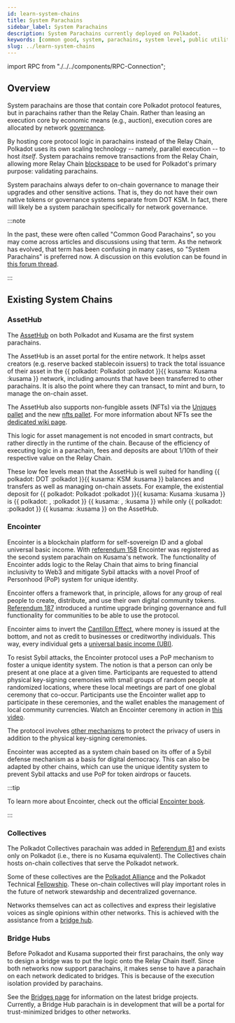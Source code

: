 ```yaml
---
id: learn-system-chains
title: System Parachains
sidebar_label: System Parachains
description: System Parachains currently deployed on Polkadot.
keywords: [common good, system, parachains, system level, public utility]
slug: ../learn-system-chains
---
```


import RPC from "./../../components/RPC-Connection";

## Overview

System parachains are those that contain core Polkadot protocol features, but in parachains rather
than the Relay Chain. Rather than leasing an execution core by economic means (e.g., auction),
execution cores are allocated by network [governance](./learn-guides-polkadot-opengov.md).

By hosting core protocol logic in parachains instead of the Relay Chain, Polkadot uses its own
scaling technology -- namely, parallel execution -- to host _itself_. System parachains remove
transactions from the Relay Chain, allowing more Relay Chain
[blockspace](https://www.rob.tech/polkadot-blockspace-over-blockchains/) to be used for Polkadot's
primary purpose: validating parachains.

System parachains always defer to on-chain governance to manage their upgrades and other sensitive
actions. That is, they do not have their own native tokens or governance systems separate from DOT
KSM. In fact, there will likely be a system parachain specifically for network governance.

:::note

In the past, these were often called "Common Good Parachains", so you may come across articles and
discussions using that term. As the network has evolved, that term has been confusing in many cases,
so "System Parachains" is preferred now. A discussion on this evolution can be found in
[this forum thread](https://forum.polkadot.network/t/polkadot-protocol-and-common-good-parachains/866).

:::

## Existing System Chains

### AssetHub

The [AssetHub](https://github.com/paritytech/polkadot-sdk/tree/master/cumulus#asset-hub-) on both
Polkadot and Kusama are the first system parachains.

The AssetHub is an asset portal for the entire network. It helps asset creators (e.g. reserve backed
stablecoin issuers) to track the total issuance of their asset in the
{{ polkadot: Polkadot :polkadot }}{{ kusama: Kusama :kusama }} network, including amounts that have
been transferred to other parachains. It is also the point where they can transact, to mint and
burn, to manage the on-chain asset.

The AssetHub also supports non-fungible assets (NFTs) via the
[Uniques pallet](https://polkadot.js.org/docs/substrate/extrinsics#uniques) and the new
[nfts pallet](https://polkadot.js.org/docs/substrate/extrinsics#nfts). For more information about
NFTs see the [dedicated wiki page](./learn-nft-pallets.md).

This logic for asset management is not encoded in smart contracts, but rather directly in the
runtime of the chain. Because of the efficiency of executing logic in a parachain, fees and deposits
are about 1/10th of their respective value on the Relay Chain.

These low fee levels mean that the AssetHub is well suited for handling
{{ polkadot: DOT :polkadot }}{{ kusama: KSM :kusama }} balances and transfers as well as managing
on-chain assets. For example, the existential deposit for
{{ polkadot: Polkadot :polkadot }}{{ kusama: Kusama :kusama }} is
{{ polkadot: <RPC network="polkadot" path="consts.balances.existentialDeposit" defaultValue={10000000000} filter="humanReadable"/>,  :polkadot }}
{{ kusama: <RPC network="kusama" path="consts.balances.existentialDeposit" defaultValue={333333333} filter="humanReadable"/>,  :kusama }}
while only
{{ polkadot: <RPC network="statemint" path="consts.balances.existentialDeposit" defaultValue={1000000000} filter="humanReadable"/>  :polkadot }}
{{ kusama: <RPC network="statemine" path="consts.balances.existentialDeposit" defaultValue={3333333} filter="humanReadable"/>  :kusama }}
on the AssetHub.

### Encointer

Encointer is a blockchain platform for self-sovereign ID and a global universal basic income. With
[referendum 158](https://kusama.polkassembly.io/referendum/158) Encointer was registered as the
second system parachain on Kusama's network. The functionality of Encointer adds logic to the Relay
Chain that aims to bring financial inclusivity to Web3 and mitigate Sybil attacks with a novel Proof
of Personhood (PoP) system for unique identity.

Encointer offers a framework that, in principle, allows for any group of real people to create,
distribute, and use their own digital community tokens.
[Referendum 187](https://kusama.polkassembly.io/referendum/187) introduced a runtime upgrade
bringing governance and full functionality for communities to be able to use the protocol.

Encointer aims to invert the
[Cantillon Effect](https://www.newworldencyclopedia.org/entry/Richard_Cantillon), where money is
issued at the bottom, and not as credit to businesses or creditworthy individuals. This way, every
individual gets a [universal basic income (UBI)](https://book.encointer.org/economics-ubi.html).

To resist Sybil attacks, the Encointer protocol uses a PoP mechanism to foster a unique identity
system. The notion is that a person can only be present at one place at a given time. Participants
are requested to attend physical key-signing ceremonies with small groups of random people at
randomized locations, where these local meetings are part of one global ceremony that co-occur.
Participants use the Encointer wallet app to participate in these ceremonies, and the wallet enables
the management of local community currencies. Watch an Encointer ceremony in action in
[this video](https://www.youtube.com/watch?v=tcgpCCYBqko).

The protocol involves [other mechanisms](https://book.encointer.org/ssi.html#privacy-considerations)
to protect the privacy of users in addition to the physical key-signing ceremonies.

Encointer was accepted as a system chain based on its offer of a Sybil defense mechanism as a basis
for digital democracy. This can also be adapted by other chains, which can use the unique identity
system to prevent Sybil attacks and use PoP for token airdrops or faucets.

:::tip

To learn more about Encointer, check out the official
[Encointer book](https://book.encointer.org/introduction.html).

:::

### Collectives

The Polkadot Collectives parachain was added in
[Referendum 81](https://polkadot.polkassembly.io/referendum/81) and exists only on Polkadot (i.e.,
there is no Kusama equivalent). The Collectives chain hosts on-chain collectives that serve the
Polkadot network.

Some of these collectives are the
[Polkadot Alliance](https://polkadot.polkassembly.io/referendum/94) and the Polkadot Technical
[Fellowship](./learn-polkadot-technical-fellowship.md). These on-chain collectives will play
important roles in the future of network stewardship and decentralized governance.

Networks themselves can act as collectives and express their legislative voices as single opinions
within other networks. This is achieved with the assistance from a [bridge hub](#bridge-hubs).

### Bridge Hubs

Before Polkadot and Kusama supported their first parachains, the only way to design a bridge was to
put the logic onto the Relay Chain itself. Since both networks now support parachains, it makes
sense to have a parachain on each network dedicated to bridges. This is because of the execution
isolation provided by parachains.

See the [Bridges page](learn-bridges.md) for information on the latest bridge projects. Currently, a
Bridge Hub parachain is in development that will be a portal for trust-minimized bridges to other
networks.
